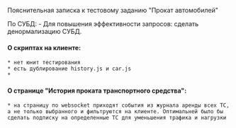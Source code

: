 Пояснительная записка к тестовому заданию "Прокат автомобилей"


По СУБД:
    - Для повышения эффективности запросов: сделать денормализацию СУБД.


#### О скриптах на клиенте:

    * нет юнит тестирования
    * есть дублирование history.js и car.js
    * 

#### О странице "История проката транспортного средства":

    * на страницу по websocket приходят события из журнала аренды всех ТС, а не только выбранного и фильтруются на клиенте. Оптимальней было бы сделать подписку на определенные ТС для уменьшения трафика и нагрузки